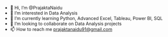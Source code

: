 - 👋 Hi, I’m @PrajaktaNaidu
- 👀 I’m interested in Data Analysis
- 🌱 I’m currently learning Python, Advanced Excel, Tableau, Power BI, SQL
- 💞️ I’m looking to collaborate on Data Analysis projects
- 📫 How to reach me prajaktanaidu91@gmail.com

<!---
PrajaktaNaidu/PrajaktaNaidu is a ✨ special ✨ repository because its `README.md` (this file) appears on your GitHub profile.
You can click the Preview link to take a look at your changes.
--->
